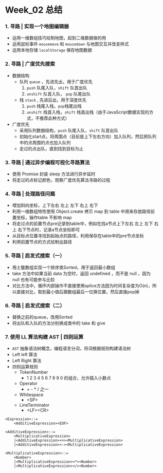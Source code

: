 # Week_02 总结

### 1. 寻路 | 实现一个地图编辑器
* 运用一维数组技巧绘制地图，起到二维数据做的用
* 运用鼠标事件 `mousemove` 和 `mousedown` 与地图交互并改变样式
* 运用本地存储 `localStorage` 保存地图数据

### 2. 寻路 | 广度优先搜索
* 数据结构
    - 队列 `queue` ，先进先出，用于广度优先
        1. `push` 队尾入队，`shift` 队首出队
        2. `unshift` 队首入队， `pop` 队尾出队
    - 栈 `stack` , 先进后出，用于深度优先
        1. `push` 栈尾入栈，`pop`栈尾出栈
        2. `unshift` 栈首入栈，`shift` 栈首出栈（由于JavaScript数据实现的方式，不推荐此种方式）
* 广度优先
    - 采用队列数据结构，`push` 队尾入队，`shift` 队首出队
    - 初始化start点，将周围点（目前是上下左右方向）加入队列，然后把队列中的点周围的点也加入队列
    - 走过的点出队，直到找到目标为止

### 3. 寻路 | 通过异步编程可视化寻路算法
* 使用 Promise 封装 sleep 方法进行异步延时
* 将走过的点标记颜色，观察广度优先算法寻路的过程

### 4. 寻路 | 处理路径问题
* 增加斜向坐标，上下左右 左上 左下 右上 右下
* 利用一维数组特性使用 Object.create 拷贝 map 到 table 中用来存放路径前置坐标，操作table 不影响 map
* 将走过点的前置节点pre记录到table中，例如在找a节点上下左右 左上 左下 右上 右下节点时，记录a节点坐标即可
* 从目标点位置寻找到起始点的路径，利用保存在table中的pre节点坐标
* 利用前置节点的方式绘制出路径

### 5. 寻路 | 启发式搜索（一）
* 用土鳖数组实现一个排序类Sorted，用于返回最小数组
* take 方法中如果当前 data 为空时，返回 undefined ，而不是 null ，因为 null 也有可能参与比较
* 对比方法中，循环内部操作不直接使用splice方法因为时间复杂度为O(n)，所以直接对比，取到最小值后跟数组最后一位换位置，然后直接pop掉

### 6. 寻路 | 启发式搜索（二）
* 替换之前的queue，改用Sorted
* 将出队和入队的方法分别换成类中的 take 和 give

### 7. 使用 LL 算法构建 AST | 四则运算
* `AST` 抽象语法树概念，编程语言分词，将词根据规则构建语法树
* Left left 算法 
* Left Right 算法
* 四则运算规则
    - TokenNumber
        - 1 2 3 4 5 6 7 8 9 0 的组合，允许插入小数点
    - Operator
        - \+ \- \* \/ 之一
    - Whitespace
        - \<SP>
    - LineTerminator
        - \<LF>\<CR>
```
<Expression>::=
    <AdditiveExpression><EOF>

<AdditiveExpression>::=
    <MultiplicativeExpression>
    |<AdditiveExpression><+><MultiplicativeExpression>
    |<AdditiveExpression><-><MultiplicativeExpression>

<MultiplicativeExpression>::=
    <Number>
    |<MultiplicativeExpression><*><Number>
    |<MultiplicativeExpression></><Number>
```




